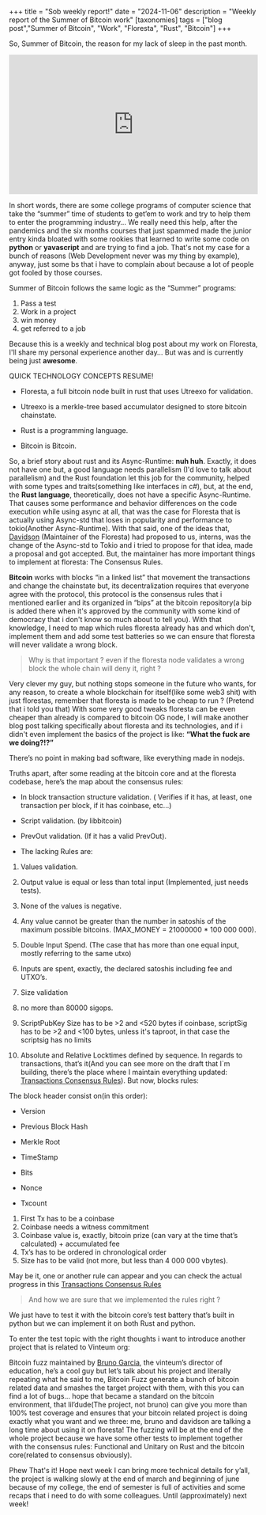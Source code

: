 +++
title = "Sob weekly report!"
date = "2024-11-06"
description = "Weekly report of the Summer of Bitcoin work"
[taxonomies]
tags = ["blog post","Summer of Bitcoin", "Work", "Floresta", "Rust", "Bitcoin"]
+++

So, Summer of Bitcoin, the reason for my lack of sleep in the past month.

<div style="width:100%;height:0;padding-bottom:56%;position:relative;"><iframe src="https://media4.giphy.com/media/v1.Y2lkPTc5MGI3NjExbjI2aWtrNDdld211b3ptZmF2OHAxZ2xsZnJjOGw0c2Fzd2VwMGcwZCZlcD12MV9pbnRlcm5hbF9naWZfYnlfaWQmY3Q9Zw/udoce5CHY5kZSY031S/giphy.webp" width="100%" height="100%" style="position:absolute" frameBorder="0" class="giphy-embed" allowFullScreen></iframe></div>


In short words, there are some college programs of computer science that take the “summer” time of students to get’em to work and try to help them to enter the programming industry… We really need this help, after the pandemics and the six months courses that just spammed made the junior entry kinda bloated with some rookies that learned to write some code on **python** or **yavascript** and are trying to find a job. That's not my case for a bunch of reasons (Web Development never was my thing by example), anyway, just some bs that i have to complain about because a lot of people got fooled by those courses.

Summer of Bitcoin follows the same logic as the “Summer” programs:
 
1. Pass a test
2. Work in a project
3. win money
4. get referred to a job

Because this is a weekly and technical blog post about my work on Floresta, I'll share my personal experience another day… But was and is currently being just **awesome**.

QUICK TECHNOLOGY CONCEPTS RESUME!<br>

* Floresta, a full bitcoin node built in rust that uses Utreexo for validation.

* Utreexo is a merkle-tree based accumulator designed to store bitcoin chainstate.

* Rust is a programming language.

* Bitcoin is Bitcoin.

So, a brief story about rust and its Async-Runtime: **nuh huh**. Exactly, it does not have one but, a good language needs parallelism (I'd love to talk about parallelism) and the Rust foundation let this job for the community, helped with some types and traits(something like interfaces in c#), but, at the end, the **Rust language**, theoretically, does not have a specific Async-Runtime. That causes some performance and behavior differences on the code execution while using async at all, that was the case for Floresta that is actually using Async-std that loses in popularity and performance to tokio(Another Async-Runtime). With that said, one of the ideas that, [Davidson](https://github.com/Davidson-Souza) (Maintainer of the Floresta) had proposed to us, interns, was the change of the Async-std to Tokio and i tried to propose for that idea, made a proposal and got accepted. But, the maintainer has more important things to implement at floresta: 
The Consensus Rules.

**Bitcoin** works with blocks “in a linked list” that movement the transactions and change the chainstate but, its decentralization requires that everyone agree with the protocol, this protocol is the consensus rules that i mentioned earlier and its organized in “bips” at the bitcoin repository(a bip is added there when it's approved by the community with some kind of democracy that i don't know so much about to tell you). With that knowledge, I need to map which rules floresta already has and which don't, implement them and add some test batteries so we can ensure that floresta will never validate a wrong block. 


> Why is that important ? even if the floresta node validates a wrong block the whole chain will deny it, right ?

Very clever my guy, but nothing stops someone in the future who wants, for any reason, to create a whole blockchain for itself(like some web3 shit) with just florestas, remember that floresta is made to be cheap to run ? (Pretend that i told you that) With some very good tweaks floresta can be even cheaper than already is compared to bitcoin OG node, I will make another blog post talking specifically about floresta and its technologies, and if i didn't even implement the basics of the project is like:
**“What the fuck are we doing?!?”**

There’s no point in making bad software, like everything made in nodejs.

Truths apart, after some reading at the bitcoin core and at the floresta codebase, here’s the map about the consensus rules:

- In block transaction structure validation. ( Verifies if it has, at least, one transaction per block, if it has coinbase, etc...)

- Script validation. (by libbitcoin)
- PrevOut validation. (If it has a valid PrevOut).
- The lacking Rules are:
1. Values validation.
2. Output value is equal or less than total input (Implemented, just needs tests).
3. None of the values is negative.
4. Any value cannot be greater than the number in satoshis of the maximum possible bitcoins. (MAX_MONEY = 21000000 * 100 000 000).
5. Double Input Spend. (The case that has more than one equal input, mostly referring to the same utxo)
6. Inputs are spent, exactly, the declared satoshis including fee and UTXO’s.

7. Size validation

8. no more than 80000 sigops.

9. ScriptPubKey Size has to be >2 and <520 bytes
if coinbase, scriptSig has to be >2 and <100 bytes, unless it's taproot, in that case the scriptsig has no limits
10. Absolute and Relative Locktimes defined by sequence.
In regards to transactions, that’s it(And you can see more on the draft that I`m building, there’s the place where I maintain everything updated: [Transactions Consensus Rules](https://github.com/Davidson-Souza/Floresta/pull/165)). But now, blocks rules:

The block header consist on(in this order):

* Version

* Previous Block Hash

* Merkle Root

* TimeStamp

* Bits

* Nonce

* Txcount

1. First Tx has to be a coinbase
2. Coinbase needs a witness commitment
3. Coinbase value is, exactly, bitcoin prize (can vary at the time that’s calculated) + accumulated fee
4. Tx’s has to be ordered in chronological order
5. Size has to be valid (not more, but less than 4 000 000  vbytes).

May be it, one or another rule can appear and you can check the actual progress in this [Transactions Consensus Rules](https://github.com/Davidson-Souza/Floresta/pull/165) 

> And how we are sure that we implemented the rules right ? 

We just have to test it with the bitcoin core’s test battery that’s built in python but we can implement it on both Rust and python.

To enter the test topic with the right thoughts i want to introduce another project that is related to Vinteum org:

Bitcoin fuzz maintained by [Bruno Garcia](https://github.com/brunoerg), the vinteum’s director of education, he’s a cool guy but let’s talk about his project and literally repeating what he said to me, Bitcoin Fuzz generate a bunch of bitcoin related data and smashes the target project with them, with this you can find a lot of bugs… hope that became a standard on the bitcoin environment, that lil’dude(The project, not bruno) can give you more than 100% test coverage and ensures that your bitcoin related project is doing exactly what you want and we three: me, bruno and davidson are talking a long time about using it on floresta!
The fuzzing will be at the end of the whole project because we have some other tests to implement together with the consensus rules: Functional and Unitary on Rust and the bitcoin core(related to consensus obviously).

Phew
That's it! Hope next week I can bring more technical details for y’all, the project is walking slowly at the end of march and beginning of june because of my college, the end of semester is full of activities and some recaps that i need to do with some colleagues.
Until (approximately) next week!


